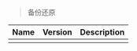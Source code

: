 > 备份还原

| Name | Version | Description |
| :--- | :------ | :---------- |
|      |         |             |
